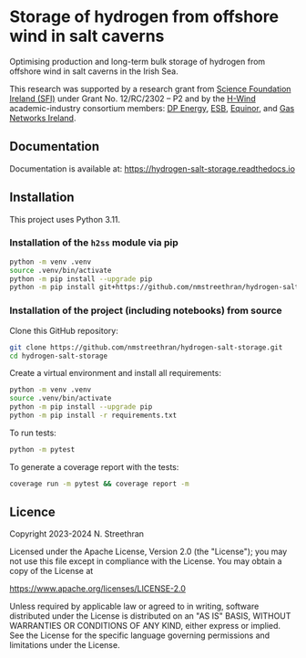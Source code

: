 # Storage of hydrogen from offshore wind in salt caverns

Optimising production and long-term bulk storage of hydrogen from offshore wind in salt caverns in the Irish Sea.

This research was supported by a research grant from [Science Foundation Ireland (SFI)](http://www.sfi.ie/) under Grant No. 12/RC/2302 – P2 and by the [H-Wind](https://www.marei.ie/project/h-wind) academic-industry consortium members: [DP Energy](https://dpenergy.com/), [ESB](https://esb.ie/), [Equinor](https://www.equinor.com/), and [Gas Networks Ireland](https://www.gasnetworks.ie/).

## Documentation

Documentation is available at: <https://hydrogen-salt-storage.readthedocs.io>

## Installation

This project uses Python 3.11.

### Installation of the `h2ss` module via pip

```sh
python -m venv .venv
source .venv/bin/activate
python -m pip install --upgrade pip
python -m pip install git+https://github.com/nmstreethran/hydrogen-salt-storage
```

### Installation of the project (including notebooks) from source

Clone this GitHub repository:

```sh
git clone https://github.com/nmstreethran/hydrogen-salt-storage.git
cd hydrogen-salt-storage
```

Create a virtual environment and install all requirements:

```sh
python -m venv .venv
source .venv/bin/activate
python -m pip install --upgrade pip
python -m pip install -r requirements.txt
```

To run tests:

```sh
python -m pytest
```

To generate a coverage report with the tests:

```sh
coverage run -m pytest && coverage report -m
```

## Licence

Copyright 2023-2024 N. Streethran

Licensed under the Apache License, Version 2.0 (the "License"); you may not use this file except in compliance with the License. You may obtain a copy of the License at

<https://www.apache.org/licenses/LICENSE-2.0>

Unless required by applicable law or agreed to in writing, software distributed under the License is distributed on an "AS IS" BASIS, WITHOUT WARRANTIES OR CONDITIONS OF ANY KIND, either express or implied. See the License for the specific language governing permissions and limitations under the License.
